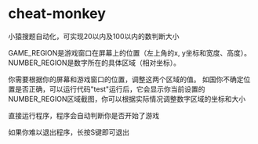 # cheat-monkey
小猿搜题自动化，可实现20以内及100以内的数判断大小


GAME_REGION是游戏窗口在屏幕上的位置（左上角的x, y坐标和宽度、高度）。
NUMBER_REGION是数字所在的具体区域（相对坐标）。


你需要根据你的屏幕和游戏窗口的位置，调整这两个区域的值。
如国你不确定位置是否正确，可以运行代码"test"运行后，它会显示你当前设置的NUMBER_REGION区域截图，你可以根据实际情况调整数字区域的坐标和大小


直接运行程序，程序会自动判断你是否开始了游戏


如果你难以退出程序，长按S键即可退出
